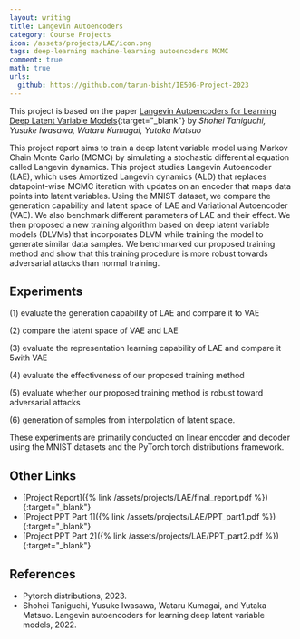```yaml
---
layout: writing
title: Langevin Autoencoders
category: Course Projects
icon: /assets/projects/LAE/icon.png
tags: deep-learning machine-learning autoencoders MCMC
comment: true
math: true
urls:
  github: https://github.com/tarun-bisht/IE506-Project-2023
---
```


This project is based on the paper [Langevin Autoencoders for Learning Deep Latent Variable Models](https://arxiv.org/abs/2209.07036){:target="\_blank"} by _Shohei Taniguchi, Yusuke Iwasawa, Wataru Kumagai, Yutaka Matsuo_

This project report aims to train a deep latent variable model using Markov Chain Monte Carlo (MCMC) by simulating a stochastic differential equation called Langevin dynamics. This project studies Langevin Autoencoder (LAE), which uses Amortized Langevin dynamics (ALD) that replaces datapoint-wise MCMC iteration with updates on an encoder that maps data points into latent variables. Using the MNIST dataset, we compare the generation capability and latent space of LAE and Variational Autoencoder (VAE). We also benchmark different parameters of LAE and their effect. We then proposed a new training algorithm based on deep latent variable models (DLVMs) that incorporates DLVM while training the model to generate similar data samples. We benchmarked our proposed training method and show that this training procedure is more robust towards adversarial attacks than normal training.

## Experiments

(1) evaluate the generation capability of LAE and compare it to VAE

(2) compare the latent space of VAE and LAE

(3) evaluate the representation learning capability of LAE and compare it 5with VAE

(4) evaluate the effectiveness of our proposed training method

(5) evaluate whether our proposed training method is robust toward adversarial attacks

(6) generation of samples from interpolation of latent space.

These experiments are primarily conducted on linear encoder and decoder using the MNIST datasets and the PyTorch torch distributions framework.

## Other Links

- [Project Report]({% link /assets/projects/LAE/final_report.pdf %}){:target="\_blank"}
- [Project PPT Part 1]({% link /assets/projects/LAE/PPT_part1.pdf %}){:target="\_blank"}
- [Project PPT Part 2]({% link /assets/projects/LAE/PPT_part2.pdf %}){:target="\_blank"}

## References

- Pytorch distributions, 2023.
- Shohei Taniguchi, Yusuke Iwasawa, Wataru Kumagai, and Yutaka Matsuo. Langevin autoencoders for learning deep latent variable models, 2022.
